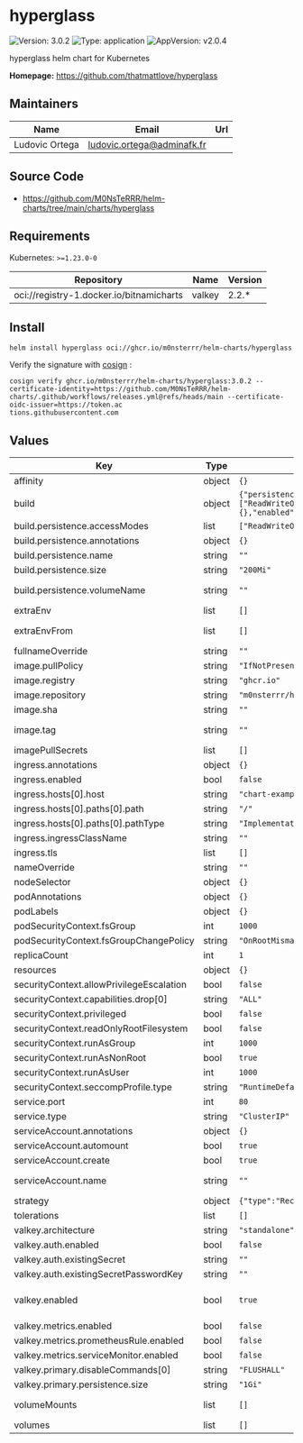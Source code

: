 # hyperglass

![Version: 3.0.2](https://img.shields.io/badge/Version-3.0.2-informational?style=flat-square) ![Type: application](https://img.shields.io/badge/Type-application-informational?style=flat-square) ![AppVersion: v2.0.4](https://img.shields.io/badge/AppVersion-v2.0.4-informational?style=flat-square)

hyperglass helm chart for Kubernetes

**Homepage:** <https://github.com/thatmattlove/hyperglass>

## Maintainers

| Name | Email | Url |
| ---- | ------ | --- |
| Ludovic Ortega | <ludovic.ortega@adminafk.fr> |  |

## Source Code

* <https://github.com/M0NsTeRRR/helm-charts/tree/main/charts/hyperglass>

## Requirements

Kubernetes: `>=1.23.0-0`

| Repository | Name | Version |
|------------|------|---------|
| oci://registry-1.docker.io/bitnamicharts | valkey | 2.2.* |

## Install
```console
helm install hyperglass oci://ghcr.io/m0nsterrr/helm-charts/hyperglass
```

Verify the signature with [cosign](https://docs.sigstore.dev/cosign/system_config/installation/) :
```console
cosign verify ghcr.io/m0nsterrr/helm-charts/hyperglass:3.0.2 --certificate-identity=https://github.com/M0NsTeRRR/helm-charts/.github/workflows/releases.yml@refs/heads/main --certificate-oidc-issuer=https://token.ac
tions.githubusercontent.com
```

## Values

| Key | Type | Default | Description |
|-----|------|---------|-------------|
| affinity | object | `{}` |  |
| build | object | `{"persistence":{"accessModes":["ReadWriteOnce"],"annotations":{},"enabled":true,"name":"","size":"200Mi","volumeName":""}}` | Creating PVC to store UI build artifact |
| build.persistence.accessModes | list | `["ReadWriteOnce"]` | Access modes of persistent disk |
| build.persistence.annotations | object | `{}` | Annotations for PVCs |
| build.persistence.name | string | `""` | Config name |
| build.persistence.size | string | `"200Mi"` | Size of persistent disk |
| build.persistence.volumeName | string | `""` | Name of the permanent volume to reference in the claim. Can be used to bind to existing volumes. |
| extraEnv | list | `[]` | Environment variables to add to the as212510.net pods |
| extraEnvFrom | list | `[]` | Environment variables from secrets or configmaps to add to the as212510.net pods |
| fullnameOverride | string | `""` |  |
| image.pullPolicy | string | `"IfNotPresent"` |  |
| image.registry | string | `"ghcr.io"` |  |
| image.repository | string | `"m0nsterrr/hyperglass"` |  |
| image.sha | string | `""` |  |
| image.tag | string | `""` | Overrides the image tag whose default is the chart appVersion. |
| imagePullSecrets | list | `[]` |  |
| ingress.annotations | object | `{}` |  |
| ingress.enabled | bool | `false` |  |
| ingress.hosts[0].host | string | `"chart-example.local"` |  |
| ingress.hosts[0].paths[0].path | string | `"/"` |  |
| ingress.hosts[0].paths[0].pathType | string | `"ImplementationSpecific"` |  |
| ingress.ingressClassName | string | `""` |  |
| ingress.tls | list | `[]` |  |
| nameOverride | string | `""` |  |
| nodeSelector | object | `{}` |  |
| podAnnotations | object | `{}` |  |
| podLabels | object | `{}` |  |
| podSecurityContext.fsGroup | int | `1000` |  |
| podSecurityContext.fsGroupChangePolicy | string | `"OnRootMismatch"` |  |
| replicaCount | int | `1` |  |
| resources | object | `{}` |  |
| securityContext.allowPrivilegeEscalation | bool | `false` |  |
| securityContext.capabilities.drop[0] | string | `"ALL"` |  |
| securityContext.privileged | bool | `false` |  |
| securityContext.readOnlyRootFilesystem | bool | `false` |  |
| securityContext.runAsGroup | int | `1000` |  |
| securityContext.runAsNonRoot | bool | `true` |  |
| securityContext.runAsUser | int | `1000` |  |
| securityContext.seccompProfile.type | string | `"RuntimeDefault"` |  |
| service.port | int | `80` |  |
| service.type | string | `"ClusterIP"` |  |
| serviceAccount.annotations | object | `{}` | Annotations to add to the service account |
| serviceAccount.automount | bool | `true` | Automatically mount a ServiceAccount's API credentials? |
| serviceAccount.create | bool | `true` | Specifies whether a service account should be created |
| serviceAccount.name | string | `""` | If not set and create is true, a name is generated using the fullname template |
| strategy | object | `{"type":"Recreate"}` | Deployment strategy |
| tolerations | list | `[]` |  |
| valkey.architecture | string | `"standalone"` |  |
| valkey.auth.enabled | bool | `false` |  |
| valkey.auth.existingSecret | string | `""` |  |
| valkey.auth.existingSecretPasswordKey | string | `""` |  |
| valkey.enabled | bool | `true` | enable the Bitnami Valkey chart. Refer to https://github.com/bitnami/charts/blob/main/bitnami/valkey/ for possible values. |
| valkey.metrics.enabled | bool | `false` |  |
| valkey.metrics.prometheusRule.enabled | bool | `false` |  |
| valkey.metrics.serviceMonitor.enabled | bool | `false` |  |
| valkey.primary.disableCommands[0] | string | `"FLUSHALL"` |  |
| valkey.primary.persistence.size | string | `"1Gi"` |  |
| volumeMounts | list | `[]` | Additional volumeMounts on the output Deployment definition. |
| volumes | list | `[]` | Additional volumes on the output Deployment definition. |